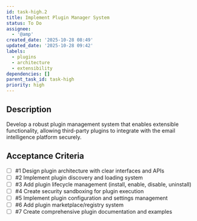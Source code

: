 ```yaml
---
id: task-high.2
title: Implement Plugin Manager System
status: To Do
assignee:
  - '@amp'
created_date: '2025-10-28 08:49'
updated_date: '2025-10-28 09:42'
labels:
  - plugins
  - architecture
  - extensibility
dependencies: []
parent_task_id: task-high
priority: high
---
```


## Description

<!-- SECTION:DESCRIPTION:BEGIN -->
Develop a robust plugin management system that enables extensible functionality, allowing third-party plugins to integrate with the email intelligence platform securely.
<!-- SECTION:DESCRIPTION:END -->

## Acceptance Criteria
<!-- AC:BEGIN -->
- [ ] #1 Design plugin architecture with clear interfaces and APIs
- [ ] #2 Implement plugin discovery and loading system
- [ ] #3 Add plugin lifecycle management (install, enable, disable, uninstall)
- [ ] #4 Create security sandboxing for plugin execution
- [ ] #5 Implement plugin configuration and settings management
- [ ] #6 Add plugin marketplace/registry system
- [ ] #7 Create comprehensive plugin documentation and examples
<!-- AC:END -->
